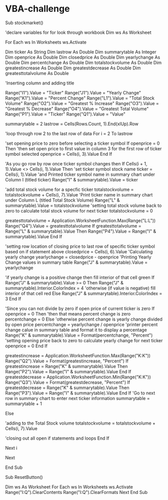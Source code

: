 # VBA-challenge
Sub stockmarket()


'declare variables for for look through workbook
Dim ws As Worksheet


For Each ws In Worksheets
 ws.Activate
 
Dim ticker As String
Dim lastrow As Double
Dim summarytable As Integer
Dim openprice As Double
Dim closedprice As Double
Dim yearlychange As Double
Dim percentchange As Double
Dim totalstockvolume As Double
Dim greatestincrease As Double
Dim greatestdecrease As Double
Dim greatesttotalvolume As Double



'Inserting column and adding title

Range("I1").Value = "Ticker"
Range("J1").Value = "Yearly Change"
Range("K1").Value = "Percent Change"
Range("L1").Value = "Total Stock Volume"
Range("O2").Value = "Greatest % Increase"
Range("O3").Value = "Greatest % Decrease"
Range("O4").Value = "Greatest Total Volume"
Range("P1").Value = "Ticker"
Range("Q1").Value = "Value"

summarytable = 2
lastrow = Cells(Rows.Count, 1).End(xlUp).Row

'loop through row 2 to the last row of data
For i = 2 To lastrow

'set opening price to zero before selecting a ticker symbol
If openprice = 0 Then
'then set open price to first value in column 3 for the first row of ticker symbol selected
openprice = Cells(i, 3).Value
End If

'As you go row by row once ticker symbol changes then
If Cells(i + 1, 1).Value <> Cells(i, 1).Value Then
'set ticker symbol stock name
ticker = Cells(i, 1).Value
'and Printed ticker symbol name in summary chart under Column I (titled ticker)
Range("I" & summarytable).Value = ticker

'add total stock volume for a specfic ticker
totalstockvolume = totalstockvolume + Cells(i, 7).Value
'Print ticker name in summary chart under Column L (titled Total Stock Volume)
Range("L" & summarytable).Value = totalstockvolume
'setting total stock volume back to zero to calculate total stock volume for next ticker
totalstockvolume = 0

greatesttotalvolume = Application.WorksheetFunction.Max(Range("L:L"))
Range("Q4").Value = greatesttotalvolume
If greatesttotalvolume = Range("L" & summarytable).Value Then
Range("P4").Value = Range("I" & summarytable).Value
End If

'setting row location of closing price to last row of specific ticker symbol based on if statement above
closedprice = Cells(i, 6).Value
'Calculating yearly change
yearlychange = closedprice - openprice
'Printing Yearly Change values in summary table
Range("J" & summarytable).Value = yearlychange


'if yearly change is a positive change then fill interior of that cell green
If Range("J" & summarytable).Value >= 0 Then
Range("J" & summarytable).Interior.ColorIndex = 4
'otherwise (if value is negative) fill interior of that cell red
Else
Range("J" & summarytable).Interior.ColorIndex = 3
End If

'Since you can not divide by zero if open price of current ticker is zero
If openprice = 0 Then
'then that means percent change is zero
percentchange = 0
Else
'otherwise percent change is yearly change divided by open price
percentchange = yearlychange / openprice
'printer percent change calue in summary table and format it to display a percentage
Range("K" & summarytable).Value = Format(percentchange, "Percent")
'setting opening price back to zero to calculate yearly change for next ticker
openprice = 0
End If

greatestincrease = Application.WorksheetFunction.Max(Range("K:K"))
Range("Q2").Value = Format(greatestincrease, "Percent")
If greatestincrease = Range("K" & summarytable).Value Then
Range("P2").Value = Range("I" & summarytable).Value
End If
greatestdecrease = Application.WorksheetFunction.Min(Range("K:K"))
Range("Q3").Value = Format(greatestdecrease, "Percent")
If greatestdecrease = Range("K" & summarytable).Value Then
Range("P3").Value = Range("I" & summarytable).Value
End If
'Go to next row in summary chart to enter next ticker information
summarytable = summarytable + 1

Else

'adding to the Total Stock volume
totalstockvolume = totalstockvolume + Cells(i, 7).Value


'closing out all open if statements and loops
End If

Next i

Next

End Sub

Sub ResetButton()

Dim ws As Worksheet
For Each ws In Worksheets
 ws.Activate
 Range("I:Q").ClearContents
 Range("I:Q").ClearFormats
 Next
End Sub
